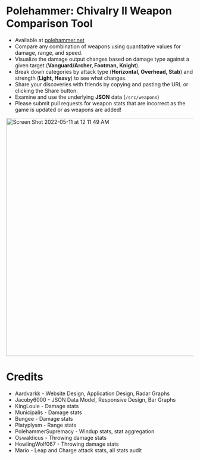 # Polehammer: Chivalry II Weapon Comparison Tool

* Available at [polehammer.net](polehammer.net)
* Compare any combination of weapons using quantitative values for damage, range, and speed.
* Visualize the damage output changes based on damage type against a given target (**Vanguard/Archer, Footman, Knight**).
* Break down categories by attack type (**Horizontal, Overhead, Stab**) and strength (**Light, Heavy**) to see what changes.
* Share your discoveries with friends by copying and pasting the URL or clicking the Share button.
* Examine and use the underlying **JSON** data (`/src/weapons`)
* Please submit pull requests for weapon stats that are incorrect as the game is updated or as weapons are added!

<img width="640" alt="Screen Shot 2022-05-11 at 12 11 49 AM" src="https://user-images.githubusercontent.com/1251092/167790496-d3ca93d4-8e6a-4a89-8374-3d1c5e0ceda9.png">

# Credits

* Aardvarkk - Website Design, Application Design, Radar Graphs
* Jacoby6000 - JSON Data Model, Responsive Design, Bar Graphs
* KingLouie - Damage stats
* Municipalis - Damage stats
* Bungee - Damage stats
* Platyplysm - Range stats
* PolehammerSupremacy - Windup stats, stat aggregation
* Oswaldicus - Throwing damage stats
* HowlingWolf067 - Throwing damage stats
* Mario - Leap and Charge attack stats, all stats audit
